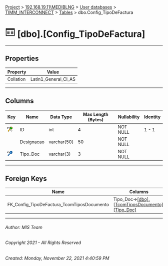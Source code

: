 #### 

[Project](../../../../index.md) > [192.168.19.11\\MEDIBLNG](../../../index.md) > [User databases](../../index.md) > [TIMM_INTERCONNECT](../index.md) > [Tables](Tables.md) > dbo.Config_TipoDeFactura

# ![Tables](../../../../Images/Table32.png) [dbo].[Config_TipoDeFactura]

---

## <a name="#properties"></a>Properties

| Property | Value |
|---|---|
| Collation | Latin1_General_CI_AS |


---

## <a name="#columns"></a>Columns

| Key | Name | Data Type | Max Length (Bytes) | Nullability | Identity |
|---|---|---|---|---|---|
| [![Cluster Primary Key PK_Config_TipoDeFactura: ID](../../../../Images/pkcluster.png)](#indexes) | ID | int | 4 | NOT NULL | 1 - 1 |
|  | Designacao | varchar(50) | 50 | NOT NULL |  |
| [![Foreign Keys FK_Config_TipoDeFactura_TcomTiposDocumento: [dbo].[TcomTiposDocumento].Tipo_Doc](../../../../Images/fk.png)](#foreignkeys) | Tipo_Doc | varchar(3) | 3 | NOT NULL |  |


---

## <a name="#foreignkeys"></a>Foreign Keys

| Name | Columns |
|---|---|
| FK_Config_TipoDeFactura_TcomTiposDocumento | Tipo_Doc->[[dbo].[TcomTiposDocumento].[Tipo_Doc]](TcomTiposDocumento.md) |


---

###### Author:  MIS Team

###### Copyright 2021 - All Rights Reserved

###### Created: Monday, November 22, 2021 4:40:59 PM

